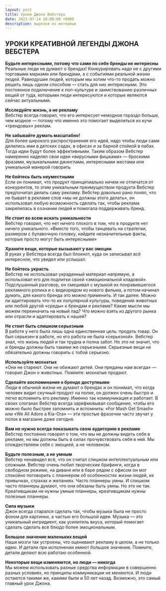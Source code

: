 ```yaml
---
layout: post
title: Уроки Джона Вебстера
date: 2021-07-14 10:00:00 +0000
description: вырезки из интервью
---
```


## <span class="mark">УРОКИ КРЕАТИВНОЙ ЛЕГЕНДЫ ДЖОНА ВЕБСТЕРА</span>

**Будьте интересными, потому что сами по себе бренды не интересны**  
Реальные люди не думают о брендах!
Конкурировать надо не с другими торговыми марками или брендами, а с событиями реальной жизни людей. 
Равнодушие людей, которым мы хотим что-то продать можно решить лишь одном способом — стать для них интересными.
Это постоянное подключение к поп-культуре и заимствованию различных вещей от туда, которыми люди интересуются и которые являются сейчас актуальными.

**Исследуйте жизнь, а не рекламу**  
Вебстер всегда говорил, что его интересует немодное гораздо больше, чем модное — потому что именно это помогает выделиться из кучи «трендовых» реклам. 

**Не забывайте думать масштабно!**  
Для более широкого распространения его идей, надо чтобы люди сами делились ими в детских садах, в офисах и за барной стойкой в пабах. Тогда идеи будут более эффективными. Таким образом Вебстер намеренно наделял свои идеи «вирусными фишками» — броскими фразами, музыкальными джинглами, интересными жестами или уникальной манерой говорить

**Не бойтесь быть неуместными**  
Если он понимал, что продукт принципиально ничем не отличатся от конкурентов, то этим уникальным преимуществом продукта Вебстер предпочитал делать саму рекламу. Вебстер довольно рано понял, что не бывает в рекламе слов «мы не должны этого делать», он использовал любую возможность сделать так, чтобы реклама закрепилась в сознании людей и помогала поддерживать бренд. 

**Не стоит во всем искать уникальности**  
Вебстер говорил, что нет ничего плохого в том, что в продукте нет ничего уникального. «Вместо того, чтобы танцевать на стратегии, размером с булавочную головку, найдите незначительные факты, которые просто могут быть интересными» 

**Храните вещи, которые вызывают у вас эмоции**  
В руках у Вебстера всегда был блокнот, куда он записывал всё интересное, что увидел или услышал.

**Не бойтесь украсть**  
Вебстер не использовал украденный материал напрямую, а использовал его для подпитки своей «эмоциональной кладовой». Подслушанный разговор, он смешивал с музыкой их понравившегося рекламного ролика и с видеорядом из нового фильма, а потом начинал думать, для какого бренда это можно применить. И так далее.
Можно ли адаптировать что-то их популярной культуры, поведения животных или любой другой «среды» к брендам и рекламе? Какие мысли мы можем переиначить на новый лад? Что можно взять из другого рынка или отрасли и адаптировать к нашей?

**Не стоит быть слишком серьезным**  
В работе у него была лишь одна единственная цель: продать товар. 
Он был серьезен в работе, но его работа не была «серьезной». Вебстер знал, что жизнь людей и так трудна и полна забот. Но это не значит, что и бренды должны быть такими же серьезными.
Серьезные вещи не обязательно должны говорить с тобой серьезно.

**Используйте мохнатых**  
«Они не стареют. Они не обижают детей. Они преданы нам всегда» — говорил Джон о животных. 
Помните: мохнатые продают.

**Сделайте воспоминания о бренде доступными**  
Люди в обычной жизни не думают о брендах и он понимал, что когда человек видит скучный продукт на полке, он должен очень быстро и легко вспомнить его рекламу. Именно так коммуникация и работает.
В своих слоганах Вебстер всегда зарифмовывал сообщение, чтобы его можно было быстрее запомнить и вспомнить: «For Mash Get Smash» или «We All Adore a Kia-Ora» — эти простые фразочки часто звучат у полок в магазине даже сегодня.

**Вам не нужно всегда показывать свою аудиторию в рекламе**  
Вебстер постоянно говорил о том, что мы не должны видеть себя в рекламе, но мы должны быть в силах прочувствовать себя в ней. Мы отождествляем себя с эмоцией, а не человеком. 

**Будьте полезным, а не умным**  
Вебстер ненавидел всё, что он считал слишком интеллектуальным или сложным. 
Вебстер очень любил творческие брифинги, когда в свободном режиме, на диване или в баре рядом с офисом он мог спокойно поговорить с планнером об особенностях жизни людей, их привычках, страхах и желаниях.
Часто планнеры умны. И слишком часто планнеры думают, что они обязаны быть умны. Но это не так. Креативщикам не нужны умные планнеры, креативщикам нужны полезные планнеры.

**Сила музыки**  
Джон всегда старался сделать так, чтобы музыка была не просто фоном для картинки, а частью его большой идеи. Музыка — это уникальный ингридиент, как усилитель вкуса, который помогает сделать сделать всё блюдо более эмоциональным.

**Большое значение маленьких вещей**  
Наши мозги так устроены, что оценивают рекламу в целом, а не только идею. И детали при исполнении имеют большое значение. Помните, детали делают всю работаю особенной.

**Некоторые вещи изменяются, но люди — никогда**  
Мы можем использовать разные средства информации в совершенно разных условиях, но принципы коммуникации не меняются. И люди остаются такими же, какими были и 50 лет назад. Возможно, это самый главный урок Джона.
